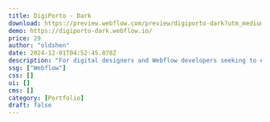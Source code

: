 ```yaml
---
title: DigiPorto - Dark
download: https://preview.webflow.com/preview/digiporto-dark?utm_medium=preview_link&utm_source=designer&utm_content=digiporto-dark&preview=1b85c391215c349b72c48d3b925f28d8&locale=en&workflow=preview
demo: https://digiporto-dark.webflow.io/
price: 29
author: "oldshen"
date: 2024-12-01T04:52:45.078Z
description: "For digital designers and Webflow developers seeking to establish a professional online presence, the DigiPorto Dark template offers a comprehensive solution. Its modern design and intuitive layout effectively highlight your skills and projects."
ssg: ["Webflow"]
css: []
ui: []
cms: []
category: [Portfolio]
draft: false
---
```

